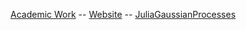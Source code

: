 [Academic Work](https://scholar.google.com/citations?user=lFKWc8MAAAAJ&hl=en&oi=ao) -- [Website](https://willtebbutt.github.io/) -- [JuliaGaussianProcesses](https://github.com/JuliaGaussianProcesses/)



<!--
**willtebbutt/willtebbutt** is a ✨ _special_ ✨ repository because its `README.md` (this file) appears on your GitHub profile.

Here are some ideas to get you started:

- 🔭 I’m currently working on ...
- 🌱 I’m currently learning ...
- 👯 I’m looking to collaborate on ...
- 🤔 I’m looking for help with ...
- 💬 Ask me about ...
- 📫 How to reach me: ...
- 😄 Pronouns: ...
- ⚡ Fun fact: ...
-->
